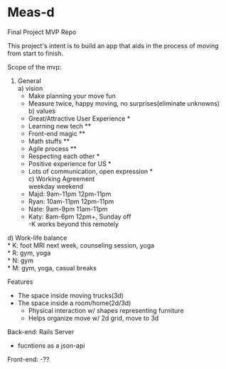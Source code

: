 # Meas-d
Final Project MVP Repo

This project's intent is to build an app that aids in the process of moving from start to finish. 

Scope of the mvp:

1) General  
  a) vision  
    * Make planning your move fun  
    * Measure twice, happy moving, no surprises(eliminate unknowns)  
  b) values  
    * Great/Attractive User Experience *  
    * Learning new tech **  
    * Front-end magic **  
    * Math stuffs **  
    * Agile process **  
    * Respecting each other *  
    * Positive experience for US *  
    * Lots of communication, open expression *  
  c) Working Agreement  
              weekday     weekend  
    * Majd:   9am-11pm    12pm-11pm  
    * Ryan:   10am-11pm   12pm-11pm  
    * Nate:   9am-9pm     11am-11pm  
    * Katy:   8am-6pm     12pm+, Sunday off  
      -K works beyond this remotely  

  d) Work-life balance  
    * K: foot MRI next week, counseling session, yoga  
    * R: gym, yoga  
    * N: gym  
    * M: gym, yoga, casual breaks  


Features  
  * The space inside moving trucks(3d)
  * The space inside a room/home(2d/3d)
    * Physical interaction w/ shapes representing furniture
    * Helps organize move w/ 2d grid, move to 3d 


Back-end: Rails Server
  - fucntions as a json-api 

Front-end:
 -??

